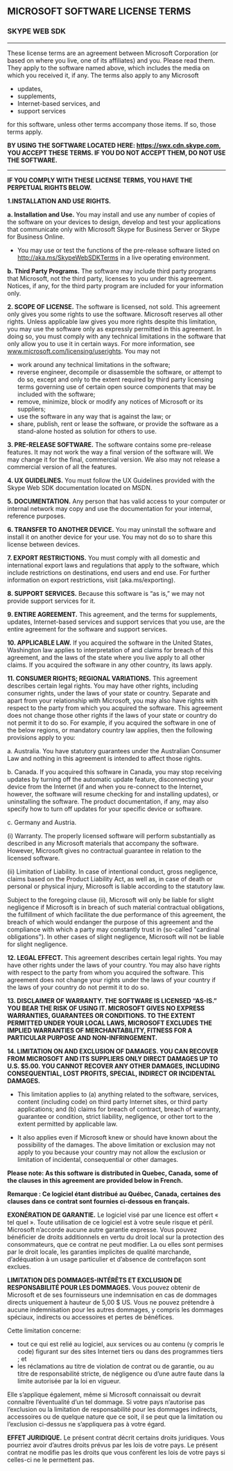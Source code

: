 ## MICROSOFT SOFTWARE LICENSE TERMS
### SKYPE WEB SDK 
--------------------

These license terms are an agreement between Microsoft Corporation (or based on where you live, one of its affiliates) and you. Please read them. They apply to the software named above, which includes the media on which you received it, if any. The terms also apply to any Microsoft
- updates,
- supplements,
- Internet-based services, and
- support services

for this software, unless other terms accompany those items. If so, those terms apply.

**BY USING THE SOFTWARE LOCATED HERE: https://swx.cdn.skype.com, YOU ACCEPT THESE TERMS. IF YOU DO NOT ACCEPT THEM, DO NOT USE THE SOFTWARE.**

----------

**IF YOU COMPLY WITH THESE LICENSE TERMS, YOU HAVE THE PERPETUAL RIGHTS BELOW.**

**1.INSTALLATION AND USE RIGHTS.** 

**a.	Installation and Use.** You may install and use any number of copies of the software on your devices to design, develop and test your applications that communicate only with Microsoft Skype for Business Server or Skype for Business Online.
- You may use or test the functions of the pre-release software listed on http://aka.ms/SkypeWebSDKTerms in a live operating environment.

**b.	Third Party Programs.** The software may include third party programs that Microsoft, not the third party, licenses to you under this agreement. Notices, if any, for the third party program are included for your information only.

**2.	SCOPE OF LICENSE.** 
The software is licensed, not sold. This agreement only gives you some rights to use the software. Microsoft reserves all other rights. Unless applicable law gives you more rights despite this limitation, you may use the software only as expressly permitted in this agreement. In doing so, you must comply with any technical limitations in the software that only allow you to use it in certain ways. For more information, see www.microsoft.com/licensing/userights.
You may not
- work around any technical limitations in the software;
- reverse engineer, decompile or disassemble the software, or attempt to do so, except and only to the extent required by third party licensing terms governing use of certain open source components that may be included with the software;
- remove, minimize, block or modify any notices of Microsoft or its suppliers; 
- use the software in any way that is against the law; or
- share, publish, rent or lease the software, or provide the software as a stand-alone hosted as solution for others to use.

**3.	PRE-RELEASE SOFTWARE.** The software contains some pre-release features. It may not work the way a final version of the software will. We may change it for the final, commercial version. We also may not release a commercial version of all the features.

**4.	UX GUIDELINES.**  You must follow the UX Guidelines provided with the Skype Web SDK documentation located on MSDN.

**5.	DOCUMENTATION.** Any person that has valid access to your computer or internal network may copy and use the documentation for your internal, reference purposes.
	
**6.	TRANSFER TO ANOTHER DEVICE.** You may uninstall the software and install it on another device for your use. You may not do so to share this license between devices.

**7.	EXPORT RESTRICTIONS.** You must comply with all domestic and international export laws and regulations that apply to the software, which include restrictions on destinations, end users and end use.  For further information on export restrictions, visit (aka.ms/exporting).

**8.	SUPPORT SERVICES.** Because this software is “as is,” we may not provide support services for it.

**9.	ENTIRE AGREEMENT.** This agreement, and the terms for supplements, updates, Internet-based services and support services that you use, are the entire agreement for the software and support services.

**10.	APPLICABLE LAW.** If you acquired the software in the United States, Washington law applies to interpretation of and claims for breach of this agreement, and the laws of the state where you live apply to all other claims. If you acquired the software in any other country, its laws apply.

**11.	CONSUMER RIGHTS; REGIONAL VARIATIONS.** This agreement describes certain legal rights. You may have other rights, including consumer rights, under the laws of your state or country. Separate and apart from your relationship with Microsoft, you may also have rights with respect to the party from which you acquired the software. This agreement does not change those other rights if the laws of your state or country do not permit it to do so. For example, if you acquired the software in one of the below regions, or mandatory country law applies, then the following provisions apply to you:


a. Australia. You have statutory guarantees under the Australian Consumer Law and 
nothing in this agreement is intended to affect those rights.

b.  Canada. If you acquired this software in Canada, you may stop receiving updates by 
turning off the automatic update feature, disconnecting your device from the Internet 
(if and when you re-connect to the Internet, however, the software will resume 
checking for and installing updates), or uninstalling the software. The product 
documentation, if any, may also specify how to turn off updates for your specific device 
or software.

c.	Germany and Austria.
 
(i)	Warranty. The properly licensed software will perform substantially as described in 
any Microsoft materials that accompany the software. However, Microsoft gives no 
contractual guarantee in relation to the licensed software.
   
(ii)	Limitation of Liability. In case of intentional conduct, gross negligence, claims 
based on the Product Liability Act, as well as, in case of death or personal or 
physical injury, Microsoft is liable according to the statutory law.

Subject to the foregoing clause (ii), Microsoft will only be liable for slight negligence if Microsoft is in breach of such material contractual obligations, the fulfillment of which facilitate the due performance of this agreement, the breach of which would endanger the purpose of this agreement and the compliance with which a party may constantly trust in (so-called "cardinal obligations"). In other cases of slight negligence, Microsoft will not be liable for slight negligence.

**12.	LEGAL EFFECT.** This agreement describes certain legal rights. You may have other rights under the laws of your country. You may also have rights with respect to the party from whom you acquired the software. This agreement does not change your rights under the laws of your country if the laws of your country do not permit it to do so.

**13.	DISCLAIMER OF WARRANTY. THE SOFTWARE IS LICENSED “AS-IS.” YOU BEAR THE RISK OF USING IT. MICROSOFT GIVES NO EXPRESS WARRANTIES, GUARANTEES OR CONDITIONS. TO THE EXTENT PERMITTED UNDER YOUR LOCAL LAWS, MICROSOFT EXCLUDES THE IMPLIED WARRANTIES OF MERCHANTABILITY, FITNESS FOR A PARTICULAR PURPOSE AND NON-INFRINGEMENT.**

**14.	LIMITATION ON AND EXCLUSION OF DAMAGES. YOU CAN RECOVER FROM MICROSOFT AND ITS SUPPLIERS ONLY DIRECT DAMAGES UP TO U.S. $5.00. YOU CANNOT RECOVER ANY OTHER DAMAGES, INCLUDING CONSEQUENTIAL, LOST PROFITS, SPECIAL, INDIRECT OR INCIDENTAL DAMAGES.**

- This limitation applies to (a) anything related to the software, services, content (including code) on third party Internet sites, or third party applications; and (b) claims for breach of contract, breach of warranty, guarantee or condition, strict liability, negligence, or other tort to the extent permitted by applicable law.

- It also applies even if Microsoft knew or should have known about the possibility of the damages. The above limitation or exclusion may not apply to you because your country may not allow the exclusion or limitation of incidental, consequential or other damages.

**Please note: As this software is distributed in Quebec, Canada, some of the clauses in this agreement are provided below in French.**

**Remarque : Ce logiciel étant distribué au Québec, Canada, certaines des clauses dans ce contrat sont fournies ci-dessous en français.**

**EXONÉRATION DE GARANTIE.** Le logiciel visé par une licence est offert « tel quel ». Toute utilisation de ce logiciel est à votre seule risque et péril. Microsoft n’accorde aucune autre garantie expresse. Vous pouvez bénéficier de droits additionnels en vertu du droit local sur la protection des consommateurs, que ce contrat ne peut modifier. La ou elles sont permises par le droit locale, les garanties implicites de qualité marchande, d’adéquation à un usage particulier et d’absence de contrefaçon sont exclues.

**LIMITATION DES DOMMAGES-INTÉRÊTS ET EXCLUSION DE RESPONSABILITÉ POUR LES DOMMAGES.** Vous pouvez obtenir de Microsoft et de ses fournisseurs une indemnisation en cas de dommages directs uniquement à hauteur de 5,00 $ US. Vous ne pouvez prétendre à aucune indemnisation pour les autres dommages, y compris les dommages spéciaux, indirects ou accessoires et pertes de bénéfices.

Cette limitation concerne:
- tout ce qui est relié au logiciel, aux services ou au contenu (y compris le code) figurant sur des sites Internet tiers ou dans des programmes tiers ; et
- les réclamations au titre de violation de contrat ou de garantie, ou au titre de responsabilité stricte, de négligence ou d’une autre faute dans la limite autorisée par la loi en vigueur.

Elle s’applique également, même si Microsoft connaissait ou devrait connaître l’éventualité d’un tel dommage. Si votre pays n’autorise pas l’exclusion ou la limitation de responsabilité pour les dommages indirects, accessoires ou de quelque nature que ce soit, il se peut que la limitation ou l’exclusion ci-dessus ne s’appliquera pas à votre égard.

**EFFET JURIDIQUE.** Le présent contrat décrit certains droits juridiques. Vous pourriez avoir d’autres droits prévus par les lois de votre pays. Le présent contrat ne modifie pas les droits que vous confèrent les lois de votre pays si celles-ci ne le permettent pas.


